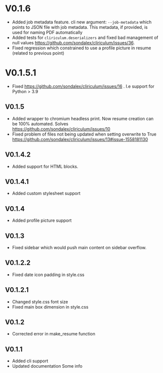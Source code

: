 # V0.1.6

* Added job metadata feature. cli new argument: `--job-metadata` which points to JSON file with job metadata. This metadata, if provided, is used for naming PDF automatically
* Added tests for `cliriculum.deserializers` and fixed bad management of null values https://github.com/sondalex/cliriculum/issues/36.
* Fixed regression which constrained to use a profile picture in resume (related to previous point)

# V0.1.5.1

* Fixed https://github.com/sondalex/cliriculum/issues/16 . I.e support for Python > 3.9

## V0.1.5

* Added wrapper to chromium headless print. Now resume creation can be 100% automated. Solves https://github.com/sondalex/cliriculum/issues/10
* Fixed problem of files not being updated when setting overwrite to True https://github.com/sondalex/cliriculum/issues/13#issue-1558181130


## V0.1.4.2

* Added support for HTML blocks.

## V0.1.4.1

* Added custom stylesheet support

## V0.1.4

* Added profile picture support

## V0.1.3

* Fixed sidebar which would push main content on sidebar overflow.

## V0.1.2.2

* Fixed date icon padding in  style.css

## V0.1.2.1

* Changed style.css font size
* Fixed main box dimension in style.css

## V0.1.2

* Corrected error in make_resume function

## V0.1.1

* Added cli support
* Updated documentation
Some info
